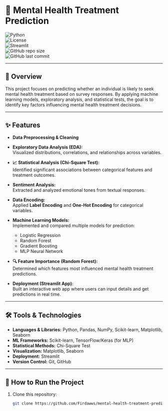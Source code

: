 # 🧠 Mental Health Treatment Prediction  

![Python](https://img.shields.io/badge/Python-3.9-blue.svg)  
![License](https://img.shields.io/badge/License-MIT-green.svg)  
![Streamlit](https://img.shields.io/badge/Streamlit-App-red?logo=streamlit)  
![GitHub repo size](https://img.shields.io/github/repo-size/Firdawws/mental-health-treatment-prediction)  
![GitHub last commit](https://img.shields.io/github/last-commit/Firdawws/mental-health-treatment-prediction)  

---

## 📌 **Overview**  
This project focuses on predicting whether an individual is likely to seek mental health treatment based on survey responses. By applying machine learning models, exploratory analysis, and statistical tests, the goal is to identify key factors influencing mental health treatment decisions.  

---

## ✨ **Features**  
- **Data Preprocessing & Cleaning**

- **Exploratory Data Analysis (EDA):**  
  Visualized distributions, correlations, and relationships across variables.  

- **📈 Statistical Analysis (Chi-Square Test):**  
  Identified significant associations between categorical features and treatment outcomes.  

- **Sentiment Analysis:**  
  Extracted and analyzed emotional tones from textual responses.  

- **Data Encoding:**  
  Applied **Label Encoding** and **One-Hot Encoding** for categorical variables.  

- **Machine Learning Models:**  
  Implemented and compared multiple models for prediction:  
  - Logistic Regression  
  - Random Forest  
  - Gradient Boosting  
  - MLP Neural Network  

- **🔍 Feature Importance (Random Forest):**  
  Determined which features most influenced mental health treatment predictions.  


- **Deployment (Streamlit App):**  
  Built an interactive web app where users can input details and get predictions in real time.  

---

## 🛠️ **Tools & Technologies**  

- **Languages & Libraries:** Python, Pandas, NumPy, Scikit-learn, Matplotlib, Seaborn  
- **ML Frameworks:** Scikit-learn, TensorFlow/Keras (for MLP)  
- **Statistical Methods:** Chi-Square Test  
- **Visualization:** Matplotlib, Seaborn  
- **Deployment:** Streamlit  
- **Version Control:** Git, GitHub  

---


## 🚀 **How to Run the Project**  

1. Clone this repository:  
   ```bash
   git clone https://github.com/Firdawws/mental-health-treatment-prediction.git
